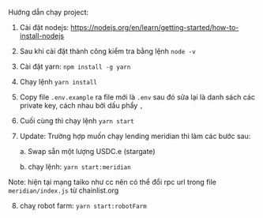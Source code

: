 Hướng dẫn chạy project:
1. Cài đặt nodejs: https://nodejs.org/en/learn/getting-started/how-to-install-nodejs
2. Sau khi cài đặt thành công kiểm tra bằng lệnh `node -v`
3. Cài đặt yarn: `npm install -g yarn`
4. Chạy lệnh `yarn install`
5. Copy file `.env.example` ra file mới là `.env` sau đó sửa lại là danh sách các private key, cách nhau bởi dấu phẩy `,`
6. Cuối cùng thì chạy lệnh `yarn start`
7. Update: Trường hợp muốn chạy lending meridian thì làm các bước sau:

    a. Swap sẵn một lượng USDC.e (stargate)

    b. chạy lệnh: ```yarn start:meridian```

Note: hiện tại mạng taiko như cc nên có thể đổi rpc url trong file ```meridian/index.js``` từ chainlist.org

8. chaỵ robot farm: ```yarn start:robotFarm```